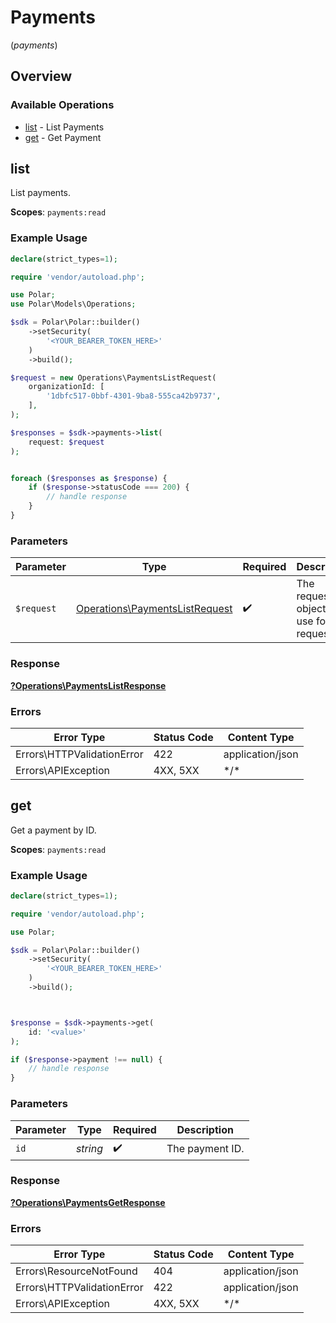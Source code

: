 # Payments
(*payments*)

## Overview

### Available Operations

* [list](#list) - List Payments
* [get](#get) - Get Payment

## list

List payments.

**Scopes**: `payments:read`

### Example Usage

```php
declare(strict_types=1);

require 'vendor/autoload.php';

use Polar;
use Polar\Models\Operations;

$sdk = Polar\Polar::builder()
    ->setSecurity(
        '<YOUR_BEARER_TOKEN_HERE>'
    )
    ->build();

$request = new Operations\PaymentsListRequest(
    organizationId: [
        '1dbfc517-0bbf-4301-9ba8-555ca42b9737',
    ],
);

$responses = $sdk->payments->list(
    request: $request
);


foreach ($responses as $response) {
    if ($response->statusCode === 200) {
        // handle response
    }
}
```

### Parameters

| Parameter                                                                        | Type                                                                             | Required                                                                         | Description                                                                      |
| -------------------------------------------------------------------------------- | -------------------------------------------------------------------------------- | -------------------------------------------------------------------------------- | -------------------------------------------------------------------------------- |
| `$request`                                                                       | [Operations\PaymentsListRequest](../../Models/Operations/PaymentsListRequest.md) | :heavy_check_mark:                                                               | The request object to use for the request.                                       |

### Response

**[?Operations\PaymentsListResponse](../../Models/Operations/PaymentsListResponse.md)**

### Errors

| Error Type                 | Status Code                | Content Type               |
| -------------------------- | -------------------------- | -------------------------- |
| Errors\HTTPValidationError | 422                        | application/json           |
| Errors\APIException        | 4XX, 5XX                   | \*/\*                      |

## get

Get a payment by ID.

**Scopes**: `payments:read`

### Example Usage

```php
declare(strict_types=1);

require 'vendor/autoload.php';

use Polar;

$sdk = Polar\Polar::builder()
    ->setSecurity(
        '<YOUR_BEARER_TOKEN_HERE>'
    )
    ->build();



$response = $sdk->payments->get(
    id: '<value>'
);

if ($response->payment !== null) {
    // handle response
}
```

### Parameters

| Parameter          | Type               | Required           | Description        |
| ------------------ | ------------------ | ------------------ | ------------------ |
| `id`               | *string*           | :heavy_check_mark: | The payment ID.    |

### Response

**[?Operations\PaymentsGetResponse](../../Models/Operations/PaymentsGetResponse.md)**

### Errors

| Error Type                 | Status Code                | Content Type               |
| -------------------------- | -------------------------- | -------------------------- |
| Errors\ResourceNotFound    | 404                        | application/json           |
| Errors\HTTPValidationError | 422                        | application/json           |
| Errors\APIException        | 4XX, 5XX                   | \*/\*                      |
